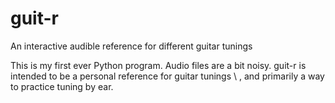 # guit-r
An interactive audible reference for different guitar tunings

This is my first ever Python program. Audio files are a bit noisy. guit-r is intended to be a personal reference for guitar tunings \\
, and primarily a way to practice tuning by ear.
